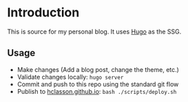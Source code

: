 # Introduction

This is source for my personal blog.  It uses [Hugo](https://gohugo.io) as the SSG.

## Usage

- Make changes (Add a blog post, change the theme, etc.)
- Validate changes locally: `hugo server`
- Commit and push to this repo using the standard git flow
- Publish to [hclasson.github.io](https://hclasson.github.io): `bash ./scripts/deploy.sh`

